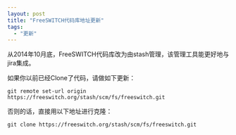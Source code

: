 ```yaml
---
layout: post
title: "FreeSWITCH代码库地址更新"
tags:
  - "更新"
---
```


从2014年10月底，FreeSWITCH代码库改为由stash管理，该管理工具能更好地与jira集成。

如果你以前已经Clone了代码，请做如下更新：

    git remote set-url origin https://freeswitch.org/stash/scm/fs/freeswitch.git

否则的话，直接用以下地址进行克隆：

    git clone https://freeswitch.org/stash/scm/fs/freeswitch.git
